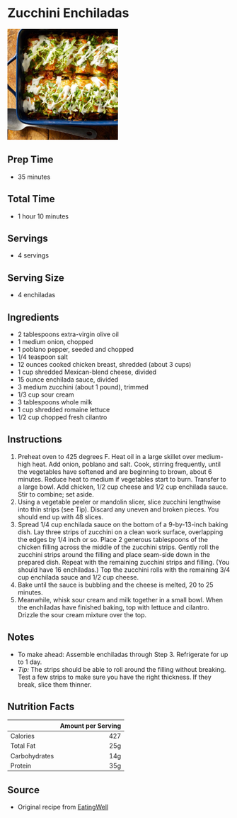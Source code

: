 # Zucchini Enchiladas

<img src="../../resources/images/Dinner/zucchini-enchiladas.png" alt="Zucchini Enchiladas" width="250"/>

## Prep Time
- 35 minutes

## Total Time
- 1 hour 10 minutes

## Servings
- 4 servings

## Serving Size
- 4 enchiladas

## Ingredients
- 2 tablespoons extra-virgin olive oil
- 1 medium onion, chopped
- 1 poblano pepper, seeded and chopped
- 1/4 teaspoon salt
- 12 ounces cooked chicken breast, shredded (about 3 cups)
- 1 cup shredded Mexican-blend cheese, divided
- 15 ounce enchilada sauce, divided
- 3 medium zucchini (about 1 pound), trimmed
- 1/3 cup sour cream
- 3 tablespoons whole milk
- 1 cup shredded romaine lettuce
- 1/2 cup chopped fresh cilantro

## Instructions
1. Preheat oven to 425 degrees F. Heat oil in a large skillet over medium-high heat. Add onion, poblano and salt. Cook, stirring frequently, until the vegetables have softened and are beginning to brown, about 6 minutes. Reduce heat to medium if vegetables start to burn. Transfer to a large bowl. Add chicken, 1/2 cup cheese and 1/2 cup enchilada sauce. Stir to combine; set aside.
2. Using a vegetable peeler or mandolin slicer, slice zucchini lengthwise into thin strips (see Tip). Discard any uneven and broken pieces. You should end up with 48 slices.
3. Spread 1/4 cup enchilada sauce on the bottom of a 9-by-13-inch baking dish. Lay three strips of zucchini on a clean work surface, overlapping the edges by 1/4 inch or so. Place 2 generous tablespoons of the chicken filling across the middle of the zucchini strips. Gently roll the zucchini strips around the filling and place seam-side down in the prepared dish. Repeat with the remaining zucchini strips and filling. (You should have 16 enchiladas.) Top the zucchini rolls with the remaining 3/4 cup enchilada sauce and 1/2 cup cheese.
4. Bake until the sauce is bubbling and the cheese is melted, 20 to 25 minutes.
5. Meanwhile, whisk sour cream and milk together in a small bowl. When the enchiladas have finished baking, top with lettuce and cilantro. Drizzle the sour cream mixture over the top.

## Notes
- To make ahead: Assemble enchiladas through Step 3. Refrigerate for up to 1 day.
- *Tip:* The strips should be able to roll around the filling without breaking. Test a few strips to make sure you have the right thickness. If they break, slice them thinner.


## Nutrition Facts
|| Amount per Serving |
|-----------------|------:|
| Calories        | 427   |
| Total Fat       | 25g   |
| Carbohydrates   | 14g   |
| Protein         | 35g   |

## Source
- Original recipe from [EatingWell](https://www.eatingwell.com/recipe/264489/zucchini-enchiladas/)